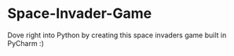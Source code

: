 # Space-Invader-Game
Dove right into Python by creating this space invaders game built in PyCharm :)
